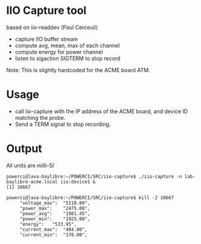 # IIO Capture tool #

based on iio-readdev (Paul Cerceuil)

- capture IIO buffer stream
- compute avg, mean, max of each channel
- compute energy for power channel
- listen to sigaction SIGTERM to stop record

Note: This is slightly hardcoded for the ACME board ATM.

# Usage #

* call iio-capture with the IP address of the ACME board, and device ID matching the probe. 
* Send a TERM signal to stop recording.

# Output #

All units are milli-SI

```
powerci@lava-baylibre:~/POWERCI/SRC/iio-capture$ ./iio-capture -n lab-baylibre-acme.local iio:device1 & 
[1] 10667

powerci@lava-baylibre:~/POWERCI/SRC/iio-capture$ kill -2 10667 
	 "voltage_max":	 "5110.00",
	 "power_max":	 "2475.00",
	 "power_avg":	 "1981.45",
	 "power_min":	 "1925.00",
	 "energy":	 "533.95",
	 "current_max":	 "484.00",
	 "current_min":	 "378.00",
```

